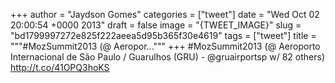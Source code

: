 
+++
author = "Jaydson Gomes"
categories = ["tweet"]
date = "Wed Oct 02 20:00:54 +0000 2013"
draft = false
image = "{TWEET_IMAGE}"
slug = "bd1799997272e825f222aeea5d95b365f30e4619"
tags = ["tweet"]
title = """#MozSummit2013 (@ Aeropor..."""
+++
#MozSummit2013 (@ Aeroporto Internacional de São Paulo / Guarulhos (GRU) - @gruairportsp w/ 82 others) http://t.co/41OPQ3hoKS
